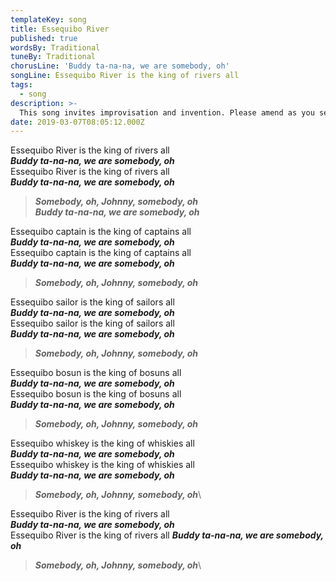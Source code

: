 ```yaml
---
templateKey: song
title: Essequibo River
published: true
wordsBy: Traditional
tuneBy: Traditional
chorusLine: 'Buddy ta-na-na, we are somebody, oh'
songLine: Essequibo River is the king of rivers all
tags:
  - song
description: >- 
  This song invites improvisation and invention. Please amend as you see fit!
date: 2019-03-07T08:05:12.000Z
---
```

Essequibo River is the king of rivers all\
***Buddy ta-na-na, we are somebody, oh***\
Essequibo River is the king of rivers all\
***Buddy ta-na-na, we are somebody, oh***

> ***Somebody, oh, Johnny, somebody, oh***\
> ***Buddy ta-na-na, we are somebody, oh***

Essequibo captain is the king of captains all\
***Buddy ta-na-na, we are somebody, oh***\
Essequibo captain is the king of captains all\
***Buddy ta-na-na, we are somebody, oh***

> ***Somebody, oh, Johnny, somebody, oh***

Essequibo sailor is the king of sailors all\
***Buddy ta-na-na, we are somebody, oh***\
Essequibo sailor is the king of sailors all\
***Buddy ta-na-na, we are somebody, oh***

> ***Somebody, oh, Johnny, somebody, oh***

Essequibo bosun is the king of bosuns all\
***Buddy ta-na-na, we are somebody, oh***\
Essequibo bosun is the king of bosuns all\
***Buddy ta-na-na, we are somebody, oh***

> ***Somebody, oh, Johnny, somebody, oh***

Essequibo whiskey is the king of whiskies all\
***Buddy ta-na-na, we are somebody, oh***\
Essequibo whiskey is the king of whiskies all\
***Buddy ta-na-na, we are somebody, oh***

> ***Somebody, oh, Johnny, somebody, oh***\

Essequibo River is the king of rivers all\
***Buddy ta-na-na, we are somebody, oh***\
Essequibo River is the king of rivers all
***Buddy ta-na-na, we are somebody, oh***

> ***Somebody, oh, Johnny, somebody, oh***\